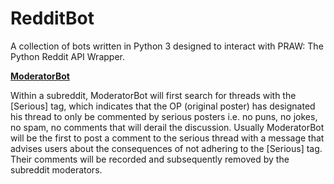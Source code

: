  RedditBot
===========

A collection of bots written in Python 3 designed to interact with PRAW: The Python Reddit API Wrapper.

[**ModeratorBot**](https://github.com/gabriellim/RedditBot/blob/master/ModeratorBot/ModeratorBot.py)

Within a subreddit, ModeratorBot will first search for threads with the [Serious] tag, which indicates that the OP (original poster) has designated his thread to only be commented by serious posters i.e. no puns, no jokes, no spam, no comments that will derail the discussion. Usually ModeratorBot will be the first to post a comment to the serious thread with a message that advises users about the consequences of not adhering to the [Serious] tag. Their comments will be recorded and subsequently removed by the subreddit moderators.
